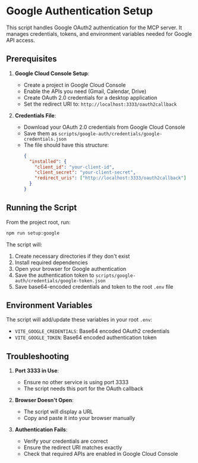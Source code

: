 # Google Authentication Setup

This script handles Google OAuth2 authentication for the MCP server. It manages credentials, tokens, and environment variables needed for Google API access.

## Prerequisites

1. **Google Cloud Console Setup**:

   - Create a project in Google Cloud Console
   - Enable the APIs you need (Gmail, Calendar, Drive)
   - Create OAuth 2.0 credentials for a desktop application
   - Set the redirect URI to: `http://localhost:3333/oauth2callback`

2. **Credentials File**:
   - Download your OAuth 2.0 credentials from Google Cloud Console
   - Save them as `scripts/google-auth/credentials/google-credentials.json`
   - The file should have this structure:
     ```json
     {
       "installed": {
         "client_id": "your-client-id",
         "client_secret": "your-client-secret",
         "redirect_uris": ["http://localhost:3333/oauth2callback"]
       }
     }
     ```

## Running the Script

From the project root, run:

```bash
npm run setup:google
```

The script will:

1. Create necessary directories if they don't exist
2. Install required dependencies
3. Open your browser for Google authentication
4. Save the authentication token to `scripts/google-auth/credentials/google-token.json`
5. Save base64-encoded credentials and token to the root `.env` file

## Environment Variables

The script will add/update these variables in your root `.env`:

- `VITE_GOOGLE_CREDENTIALS`: Base64 encoded OAuth2 credentials
- `VITE_GOOGLE_TOKEN`: Base64 encoded authentication token

## Troubleshooting

1. **Port 3333 in Use**:

   - Ensure no other service is using port 3333
   - The script needs this port for the OAuth callback

2. **Browser Doesn't Open**:

   - The script will display a URL
   - Copy and paste it into your browser manually

3. **Authentication Fails**:
   - Verify your credentials are correct
   - Ensure the redirect URI matches exactly
   - Check that required APIs are enabled in Google Cloud Console
